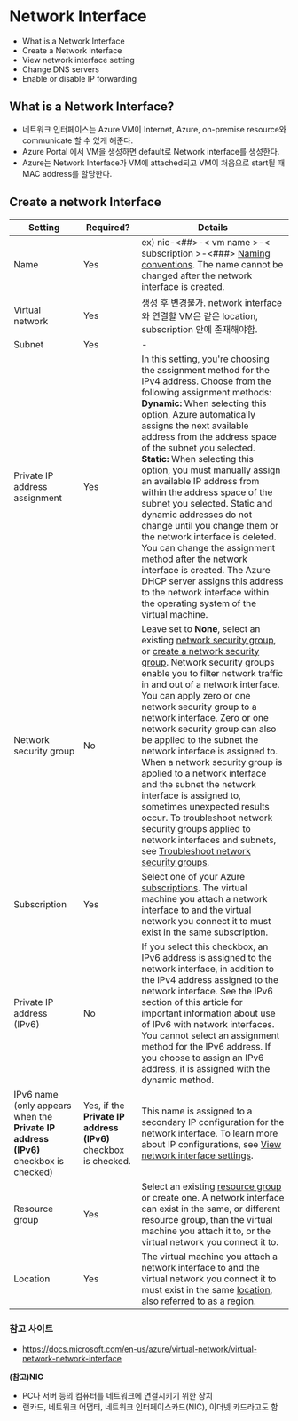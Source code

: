 # Network Interface
* What is a Network Interface
* Create a Network Interface
* View network interface setting
* Change DNS servers
* Enable or disable IP forwarding

## What is a Network Interface?
* 네트워크 인터페이스는 Azure VM이 Internet, Azure, on-premise resource와 communicate 할 수 있게 해준다.
* Azure Portal 에서 VM을 생성하면 default로 Network interface를 생성한다.
* Azure는 Network Interface가 VM에 attached되고 VM이 처음으로 start될 때 MAC address를 할당한다.

## Create a network Interface

|Setting|Required?|Details|
|---|---|---|
|Name|Yes| ex)  nic-<##>-< vm name >-< subscription >-<###> [Naming conventions](/azure/cloud-adoption-framework/ready/azure-best-practices/naming-and-tagging#resource-naming). The name cannot be changed after the network interface is created.|
|Virtual network|Yes| 생성 후 변경불가. network interface와 연결할 VM은 같은 location, subscription 안에 존재해야함.|
|Subnet|Yes| - |
|Private IP address assignment|Yes| In this setting, you're choosing the assignment method for the IPv4 address. Choose from the following assignment methods: **Dynamic:** When selecting this option, Azure automatically assigns the next available address from the address space of the subnet you selected. **Static:** When selecting this option, you must manually assign an available IP address from within the address space of the subnet you selected. Static and dynamic addresses do not change until you change them or the network interface is deleted. You can change the assignment method after the network interface is created. The Azure DHCP server assigns this address to the network interface within the operating system of the virtual machine.|
|Network security group|No| Leave set to **None**, select an existing [network security group](security-overview.md), or [create a network security group](tutorial-filter-network-traffic.md). Network security groups enable you to filter network traffic in and out of a network interface. You can apply zero or one network security group to a network interface. Zero or one network security group can also be applied to the subnet the network interface is assigned to. When a network security group is applied to a network interface and the subnet the network interface is assigned to, sometimes unexpected results occur. To troubleshoot network security groups applied to network interfaces and subnets, see [Troubleshoot network security groups](diagnose-network-traffic-filter-problem.md).|
|Subscription|Yes|Select one of your Azure [subscriptions](../azure-glossary-cloud-terminology.md?toc=%2fazure%2fvirtual-network%2ftoc.json#subscription). The virtual machine you attach a network interface to and the virtual network you connect it to must exist in the same subscription.|
|Private IP address (IPv6)|No| If you select this checkbox, an IPv6 address is assigned to the network interface, in addition to the IPv4 address assigned to the network interface. See the IPv6 section of this article for important information about use of IPv6 with network interfaces. You cannot select an assignment method for the IPv6 address. If you choose to assign an IPv6 address, it is assigned with the dynamic method.
|IPv6 name (only appears when the **Private IP address (IPv6)** checkbox is checked) |Yes, if the **Private IP address (IPv6)** checkbox is checked.| This name is assigned to a secondary IP configuration for the network interface. To learn more about IP configurations, see [View network interface settings](#view-network-interface-settings).|
|Resource group|Yes|Select an existing [resource group](../azure-glossary-cloud-terminology.md?toc=%2fazure%2fvirtual-network%2ftoc.json#resource-group) or create one. A network interface can exist in the same, or different resource group, than the virtual machine you attach it to, or the virtual network you connect it to.|
|Location|Yes|The virtual machine you attach a network interface to and the virtual network you connect it to must exist in the same [location](https://azure.microsoft.com/regions), also referred to as a region.|


### 참고 사이트
* https://docs.microsoft.com/en-us/azure/virtual-network/virtual-network-network-interface

**(참고)NIC**
* PC나 서버 등의 컴퓨터를 네트워크에 연결시키기 위한 장치
* 랜카드, 네트워크 어댑터, 네트워크 인터페이스카드(NIC), 이더넷 카드라고도 함

